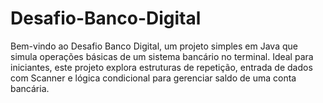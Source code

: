 # Desafio-Banco-Digital
Bem-vindo ao Desafio Banco Digital, um projeto simples em Java que simula operações básicas de um sistema bancário no terminal. Ideal para iniciantes, este projeto explora estruturas de repetição, entrada de dados com Scanner e lógica condicional para gerenciar saldo de uma conta bancária.
